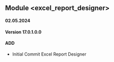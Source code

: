 ## Module <excel_report_designer>

#### 02.05.2024
#### Version 17.0.1.0.0
#### ADD
- Initial Commit  Excel Report Designer
